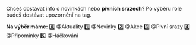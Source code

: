 Chceš dostávat info o novinkách nebo **pivních srazech**? Po výběru role budeš dostávat upozornění na tag.

**Na výběr máme:**
:zero: @Aktuality 
:one: @Novinky 
:two: @Akce 
:three: @Pivní srazy 
:four: @Připomínky 
:five: @Háčkování